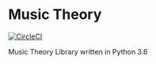 # Music Theory

[![CircleCI](https://circleci.com/gh/davidfloegel/python-music-theory/tree/master.svg?style=svg)](https://circleci.com/gh/davidfloegel/python-music-theory/tree/master)

Music Theory Library written in Python 3.6
